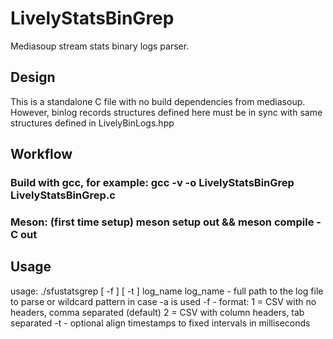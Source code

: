 # LivelyStatsBinGrep

Mediasoup stream stats binary logs parser.

## Design

This is a standalone C file with no build dependencies from mediasoup. However, binlog records structures defined here must be in sync with same structures defined in LivelyBinLogs.hpp

## Workflow

### Build with gcc, for example: gcc -v -o LivelyStatsBinGrep LivelyStatsBinGrep.c

### Meson: (first time setup) meson setup out && meson compile -C out

## Usage

usage: ./sfustatsgrep [ -f <format> ] [ -t <interval ms> ] log_name
    log_name           - full path to the log file to parse or wildcard pattern in case -a is used
    -f <format>        - format:
                         1 = CSV with no headers, comma separated (default)
                         2 = CSV with column headers, tab separated 
    -t <interval>      - optional align timestamps to fixed intervals in milliseconds
